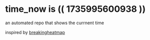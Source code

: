 # time_now is (( 1735995600938 ))

an automated repo that shows the currnent time

inspired by [breakingheatmap](https://github.com/breakingheatmap/breakingheatmap)